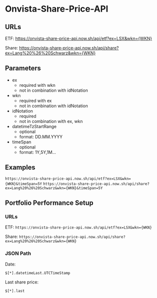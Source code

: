 # Onvista-Share-Price-API

## URLs
ETF: https://onvista-share-price-api.now.sh/api/etf?ex=LSX&wkn={WKN}

Share: https://onvista-share-price-api.now.sh/api/share?ex=Lang%20%26%20Schwarz&wkn={WKN}

## Parameters
* ex
  * required with wkn
  * not in combination with idNotation
* wkn
  * required with ex
  * not in combination with idNotation
* idNotation
  * required
  * not in combination with ex, wkn
* datetimeTzStartRange
  * optional
  * format: DD.MM.YYYY
* timeSpan
  * optional
  * format: 1Y,5Y,1M...

## Examples
``` https://onvista-share-price-api.now.sh/api/etf?ex=LSX&wkn={WKN}&timeSpan=5Y ```
``` https://onvista-share-price-api.now.sh/api/share?ex=Lang%20%26%20Schwarz&wkn={WKN}&timeSpan=5Y ```


## Portfolio Performance Setup
### URLs
ETF:
``` https://onvista-share-price-api.now.sh/api/etf?ex=LSX&wkn={WKN} ```

Share:
``` https://onvista-share-price-api.now.sh/api/share?ex=Lang%20%26%20Schwarz&wkn={WKN} ```

### JSON Path
Date:
```
$[*].datetimeLast.UTCTimeStamp
```
Last share price:
```
$[*].last
```